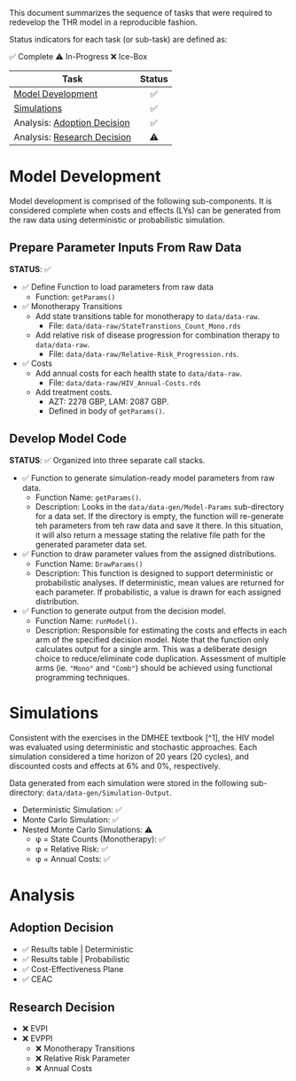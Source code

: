 This document summarizes the sequence of tasks that were required to
redevelop the THR model in a reproducible fashion. 

Status indicators for each task (or sub-task) are defined as: 

:white_check_mark: Complete
:warning: In-Progress
:x: Ice-Box

| Task                                     | Status             | 
|-----------------------------------------|:------------------:|
| [Model Development](#model-development) | :white_check_mark:  | 
| [Simulations](#simulations) | :white_check_mark: | 
| Analysis: [Adoption Decision](#adoption-decision) | :white_check_mark: | 
| Analysis: [Research Decision](#research-decision) | :warning: |

# Model Development
Model development is comprised of the following sub-components. It is considered
complete when costs and effects (LYs) can be generated from the raw data using 
deterministic or probabilistic simulation. 

## Prepare Parameter Inputs From Raw Data
**STATUS**: :white_check_mark:

  * :white_check_mark: Define Function to load parameters from raw data
    - Function: `getParams()`
  * :white_check_mark: Monotherapy Transitions
    - Add state transitions table for monotherapy to `data/data-raw`.
      - File: `data/data-raw/StateTranstions_Count_Mono.rds`
    - Add relative risk of disease progression for combination therapy to 
    `data/data-raw`. 
      - File: `data/data-raw/Relative-Risk_Progression.rds`.
  * :white_check_mark: Costs
    - Add annual costs for each health state to `data/data-raw`.
      - File: `data/data-raw/HIV_Annual-Costs.rds`
    - Add treatment costs. 
      - AZT: 2278 GBP, LAM: 2087 GBP.
      - Defined in body of `getParams()`.
      
## Develop Model Code
**STATUS**: :white_check_mark: 
Organized into three separate call stacks. 

  * :white_check_mark: Function to generate simulation-ready model parameters
  from raw data.
    - Function Name: `getParams()`. 
    - Description: Looks in the `data/data-gen/Model-Params` sub-directory for a data set. If the directory is empty, the function will re-generate teh parameters from teh raw data and save it there. In this situation, it will also return a message stating the relative file path for the generated parameter data set. 
  * :white_check_mark: Function to draw parameter values from the assigned
  distributions. 
    - Function Name: `DrawParams()`
    - Description: This function is designed to support deterministic or probabilistic analyses. If deterministic, mean values are returned for each parameter. If probabilistic, a value is drawn for each assigned distribution.
  * :white_check_mark: Function to generate output from the decision model.
    - Function Name: `runModel()`. 
    - Description: Responsible for estimating the costs and effects in each arm of the specified decision model. Note that the function only calculates output for a single arm. This was a deliberate design choice to reduce/eliminate code duplication. Assessment of multiple arms (ie. `"Mono"` and `"Comb"`) should be achieved using functional programming techniques.
    
# Simulations
Consistent with the exercises in the DMHEE textbook [^1], the HIV model was 
evaluated using deterministic and stochastic approaches. Each simulation 
considered a time horizon of 20 years (20 cycles), and discounted costs and 
effects at 6% and 0%, respectively. 

Data generated from each simulation were stored in the following sub-directory: `data/data-gen/Simulation-Output`. 

  * Deterministic Simulation: :white_check_mark:
  * Monte Carlo Simulation: :white_check_mark:
  * Nested Monte Carlo Simulations: :warning:
    - &phi; = State Counts (Monotherapy): :white_check_mark:
    - &phi; = Relative Risk: :white_check_mark:
    - &phi; = Annual Costs: :white_check_mark:

# Analysis
## Adoption Decision

  * :white_check_mark: Results table | Deterministic 
  * :white_check_mark: Results table | Probabilistic
  * :white_check_mark: Cost-Effectiveness Plane
  * :white_check_mark: CEAC
  
## Research Decision

  * :x: EVPI
  * :x: EVPPI
    - :x: Monotherapy Transitions
    - :x: Relative Risk Parameter
    - :x: Annual Costs

